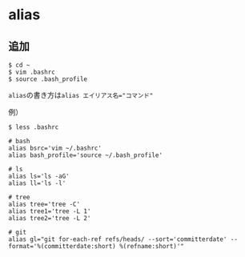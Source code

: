 # alias

## 追加

```console
$ cd ~
$ vim .bashrc
$ source .bash_profile
```

`alias`の書き方は`alias エイリアス名="コマンド"`

例）
```console
$ less .bashrc

# bash
alias bsrc='vim ~/.bashrc'
alias bash_profile='source ~/.bash_profile'

# ls
alias ls='ls -aG'
alias ll='ls -l'

# tree
alias tree='tree -C'
alias tree1='tree -L 1'
alias tree2='tree -L 2'

# git
alias gl="git for-each-ref refs/heads/ --sort='committerdate' --format='%(committerdate:short) %(refname:short)'"

```
